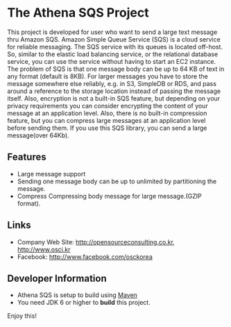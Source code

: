 # The Athena SQS Project

This project is developed for user who want to send a large text message thru Amazon SQS. Amazon Simple Queue Service (SQS) is a cloud service for reliable messaging. The SQS service with its queues is located off-host. So, similar to the elastic load balancing service, or the relational database service, you can use the service without having to start an EC2 instance.
The problem of SQS is that one message body can be up to 64 KB of text in any format (default is 8KB). For larger messages you have to store the message somewhere else reliably, e.g. in S3, SimpleDB or RDS, and pass around a reference to the storage location instead of passing the message itself.
Also, encryption is not a built-in SQS feature, but depending on your privacy requirements you can consider encrypting the content of your message at an application level. Also, there is no built-in compression feature, but you can compress large messages at an application level before sending them.
If you use this SQS library, you can send a large message(over 64Kb).

## Features
- Large message support 
- Sending one message body can be up to unlimited by partitioning the message.
- Compress Compressing body message for large message.(GZIP format).

## Links
- Company Web Site: http://opensourceconsulting.co.kr, http://www.osci.kr
- Facebook: http://www.facebook.com/osckorea

## Developer Information
- Athena SQS is setup to build using [Maven](http://maven.apache.org/)
- You need JDK 6 or higher to __build__ this project. 

Enjoy this!